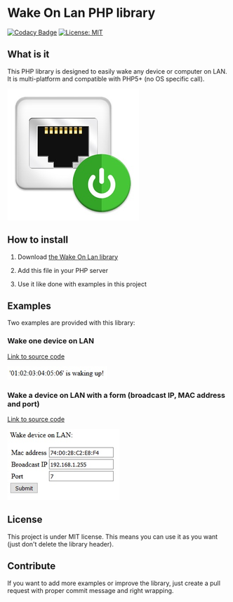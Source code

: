 # Wake On Lan PHP library
[![Codacy Badge](https://api.codacy.com/project/badge/Grade/9885f1d5340c450681d7cdd3c86d32f0)](https://www.codacy.com/manual/QuentinCG/Wake-On-Lan?utm_source=github.com&amp;utm_medium=referral&amp;utm_content=QuentinCG/Wake-On-Lan&amp;utm_campaign=Badge_Grade)  [![License: MIT](https://img.shields.io/badge/License-MIT-brightgreen.svg)](https://github.com/QuentinCG/Wake-On-Lan/blob/master/LICENSE.md)

## What is it

This PHP library is designed to easily wake any device or computer on LAN.
It is multi-platform and compatible with PHP5+ (no OS specific call).

<img src="images/wakeOnLan.jpg" width="300">

## How to install

1) Download <a target="_blank" href="https://github.com/QuentinCG/Wake-On-Lan/blob/master/utils/wakeOnLan.php">the Wake On Lan library</a>

2) Add this file in your PHP server

3) Use it like done with examples in this project

## Examples

Two examples are provided with this library:

### Wake one device on LAN
<a target="_blank" href="https://github.com/QuentinCG/Wake-On-Lan/blob/master/examples/BasicWakeDeviceOnLan/index.php">Link to source code

<img src="images/basicExample.jpg"></a>

### Wake a device on LAN with a form (broadcast IP, MAC address and port)
<a target="_blank" href="https://github.com/QuentinCG/Wake-On-Lan/blob/master/examples/WakeDeviceOnLanGui/index.php">Link to source code

<img src="images/guiExample.jpg"></a>

## License

This project is under MIT license. This means you can use it as you want (just don't delete the library header).

## Contribute

If you want to add more examples or improve the library, just create a pull request with proper commit message and right wrapping.
